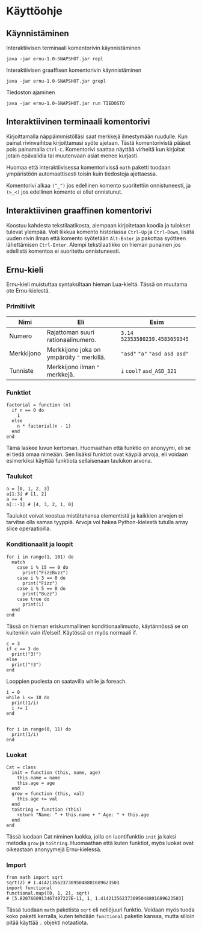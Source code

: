 # Käyttöohje

## Käynnistäminen

Interaktiivisen terminaali komentorivin käynnistäminen

    java -jar ernu-1.0-SNAPSHOT.jar repl

Interaktiivisen graaffisen komentorivin käynnistäminen

    java -jar ernu-1.0-SNAPSHOT.jar grepl

Tiedoston ajaminen

    java -jar ernu-1.0-SNAPSHOT.jar run TIEDOSTO

## Interaktiivinen terminaali komentorivi

Kirjoittamalla näppäimmistölläsi saat merkkejä ilmestymään ruudulle. Kun painat
rivinvaihtoa kirjoittamasi syöte ajetaan. Tästä komentorivistä pääset pois
painamalla `Ctrl-C`. Komentorivi saattaa näyttää virheitä kun kirjoitat jotain
epävalidia tai muutenvaan asiat menee kurjasti.

Huomaa että interaktiivisessa komentorivissä `math` paketti tuodaan ympäristöön
automaattisesti toisin kuin tiedostoja ajettaessa.

Komentorivi alkaa `(^_^)` jos edellinen komento suoritettiin onnistuneesti,
ja `(>_<)` jos edellinen komento ei ollut onnistunut.

## Interaktiivinen graaffinen komentorivi

Koostuu kahdesta tekstilaatikosta, alempaan kirjoitetaan koodia ja tulokset
tulevat ylempää. Voit liikkua komento historiassa `Ctrl-Up` ja `Ctrl-Down`,
lisätä uuden rivin ilman että komento syötetään `Alt-Enter` ja pakottaa
syötteen lähettämisen `Ctrl-Enter`. Alempi tekstilaatikko on hieman punainen
jos edellistä komentoa ei suoritettu onnistuneesti.

## Ernu-kieli

Ernu-kieli muistuttaa syntaksiltaan hieman Lua-kieltä. Tässä on muutama ote
Ernu-kielestä.

### Primitiivit

| Nimi       | Eli                                        | Esim                            |
| ---------- | ------------------------------------------ | ------------------------------- |
| Numero     | Rajattoman suuri rationaalinumero.         | `3.14` `52353580239.4583059345` |
| Merkkijono | Merkkijono joka on ympäröity `"` merkillä. | `"asd"` `"a"` `"asd asd asd"`   |
| Tunniste   | Merkkijono ilman `"` merkkejä.             | `i` `cool?` `asd_ASD_321`       |

### Funktiot

    factorial = function (n)
      if n == 0 do
        1
      else
        n * factorial(n - 1)
      end
    end

Tämä laskee luvun kertoman. Huomaathan että funktio on anonyymi, eli se ei
tiedä omaa nimeään. Sen lisäksi funktiot ovat käypiä arvoja, eli voidaan
esimerkiksi käyttää funktiota sellaisenaan taulukon arvona.

### Taulukot

    a = [0, 1, 2, 3]
    a[1:3] # [1, 2]
    a += 4
    a[::-1] # [4, 3, 2, 1, 0]

Taulukot voivat koostua mistätahansa elementistä ja kaikkien arvojen ei
tarvitse olla samaa tyyppiä. Arvoja voi hakea Python-kielestä tutulla array
slice operaatioilla.

### Konditionaalit ja loopit

    for i in range(1, 101) do
      match
        case i % 15 == 0 do
          print("FizzBuzz")
        case i % 3 == 0 do
          print("Fizz")
        case i % 5 == 0 do
          print("Buzz")
        case true do
          print(i)
      end
    end

Tässä on hieman eriskummallinen konditionaalimuoto, käytännössä se on kuitenkin
vain if/elseif. Käytössä on myös normaali if.

    c = 3
    if c == 3 do
      print("3!")
    else
      print("!3")
    end

Looppien puolesta on saatavilla while ja foreach.

    i = 0
    while i <= 10 do
      print(1/i)
      i += 1
    end


    for i in range(0, 11) do
      print(1/i)
    end

### Luokat

    Cat = class
      init = function (this, name, age)
        this.name = name
        this.age = age
      end
      grow = function (this, val)
        this.age += val
      end
      toString = function (this)
        return "Name: " + this.name + " Age: " + this.age
      end
    end

Tässä luodaan Cat niminen luokka, jolla on luontifunktio `init` ja kaksi
metodia `grow` ja `toString`. Huomaathan että kuten funktiot, myös luokat ovat
oikeastaan anonyymejä Ernu-kielessä.

### Import

    from math import sqrt
    sqrt(2) # 1.414213562373095048801689623503
    import functional
    functional.map([0, 1, 2], sqrt)
    # [5.8207660913467407227E-11, 1, 1.414213562373095048801689623503]

Tässä tuodaan `math` paketista `sqrt` eli neliöjuuri funktio. Voidaan myös
tuoda koko paketti kerralla, kuten tehdään `functional` paketin kanssa, mutta
silloin pitää käyttää `.` objekti notaatiota.